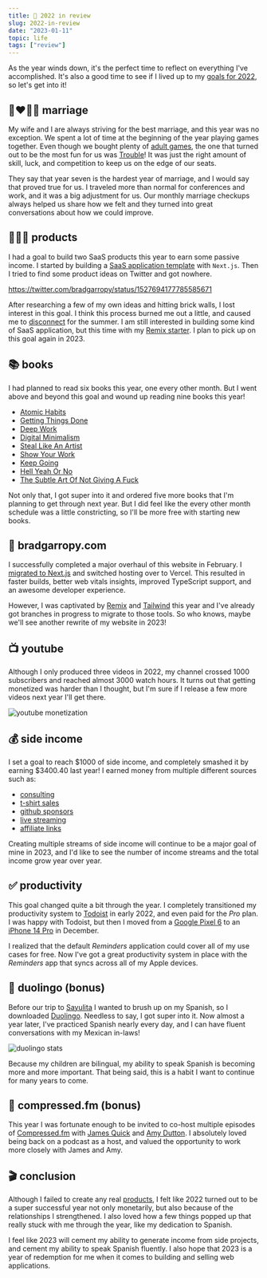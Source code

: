 ```yaml
---
title: 📅 2022 in review
slug: 2022-in-review
date: "2023-01-11"
topic: life
tags: ["review"]
---
```


As the year winds down, it's the perfect time to reflect on everything I've accomplished. It's also a good time to see if I lived up to my [goals for 2022][2022], so let's get into it!

## 👩‍❤️‍💋‍👨 marriage

My wife and I are always striving for the best marriage, and this year was no exception. We spent a lot of time at the beginning of the year playing games together. Even though we bought plenty of [adult games][exploding-kittens], the one that turned out to be the most fun for us was [Trouble][trouble]! It was just the right amount of skill, luck, and competition to keep us on the edge of our seats.

They say that year seven is the hardest year of marriage, and I would say that proved true for us. I traveled more than normal for conferences and work, and it was a big adjustment for us. Our monthly marriage checkups always helped us share how we felt and they turned into great conversations about how we could improve.

## 👨🏼‍💻 products

I had a goal to build two SaaS products this year to earn some passive income. I started by building a [SaaS application template][next-saas] with `Next.js`. Then I tried to find some product ideas on Twitter and got nowhere.

https://twitter.com/bradgarropy/status/1527694177785585671

After researching a few of my own ideas and hitting brick walls, I lost interest in this goal. I think this process burned me out a little, and caused me to [disconnect][disconnecting] for the summer. I am still interested in building some kind of SaaS application, but this time with my [Remix starter][remix-app]. I plan to pick up on this goal again in 2023.

## 📚 books

I had planned to read six books this year, one every other month. But I went above and beyond this goal and wound up reading nine books this year!

-   [Atomic Habits][atomic-habits]
-   [Getting Things Done][getting-things-done]
-   [Deep Work][deep-work]
-   [Digital Minimalism][digital-minimalism]
-   [Steal Like An Artist][steal-like-an-artist]
-   [Show Your Work][show-your-work]
-   [Keep Going][keep-going]
-   [Hell Yeah Or No][hell-yeah-or-no]
-   [The Subtle Art Of Not Giving A Fuck][not-giving-a-fuck]

Not only that, I got super into it and ordered five more books that I'm planning to get through next year. But I did feel like the every other month schedule was a little constricting, so I'll be more free with starting new books.

## 🏡 bradgarropy.com

I successfully completed a major overhaul of this website in February. I [migrated to Next.js][migrating-to-nextjs] and switched hosting over to Vercel. This resulted in faster builds, better web vitals insights, improved TypeScript support, and an awesome developer experience.

However, I was captivated by [Remix][remix] and [Tailwind][tailwind] this year and I've already got branches in progress to migrate to those tools. So who knows, maybe we'll see another rewrite of my website in 2023!

## 📺 youtube

Although I only produced three videos in 2022, my channel crossed 1000 subscribers and reached almost 3000 watch hours. It turns out that getting monetized was harder than I thought, but I'm sure if I release a few more videos next year I'll get there.

![youtube monetization][youtube-monetization]

## 💰 side income

I set a goal to reach $1000 of side income, and completely smashed it by earning $3400.40 last year! I earned money from multiple different sources such as:

-   [consulting][hire-me]
-   [t-shirt sales][cotton-bureau]
-   [github sponsors][github-sponsors]
-   [live streaming][twitch]
-   [affiliate links][level-up-tutorials]

Creating multiple streams of side income will continue to be a major goal of mine in 2023, and I'd like to see the number of income streams and the total income grow year over year.

## ✅ productivity

This goal changed quite a bit through the year. I completely transitioned my productivity system to [Todoist][todoist] in early 2022, and even paid for the _Pro_ plan. I was happy with Todoist, but then I moved from a [Google Pixel 6][pixel] to an [iPhone 14 Pro][iphone] in December.

I realized that the default _Reminders_ application could cover all of my use cases for free. Now I've got a great productivity system in place with the _Reminders_ app that syncs across all of my Apple devices.

## 🦉 duolingo (bonus)

Before our trip to [Sayulita][sayulita] I wanted to brush up on my Spanish, so I downloaded [Duolingo][duolingo]. Needless to say, I got super into it. Now almost a year later, I've practiced Spanish nearly every day, and I can have fluent conversations with my Mexican in-laws!

![duolingo stats][duolingo-stats]

Because my children are bilingual, my ability to speak Spanish is becoming more and more important. That being said, this is a habit I want to continue for many years to come.

## 🎤 compressed.fm (bonus)

This year I was fortunate enough to be invited to co-host multiple episodes of [Compressed.fm][compressedfm] with [James Quick][james-quick] and [Amy Dutton][amy-dutton]. I absolutely loved being back on a podcast as a host, and valued the opportunity to work more closely with James and Amy.

## 🎬 conclusion

Although I failed to create any real [products][products], I felt like 2022 turned out to be a super successful year not only monetarily, but also because of the relationships I strengthened. I also loved how a few things popped up that really stuck with me through the year, like my dedication to Spanish.

I feel like 2023 will cement my ability to generate income from side projects, and cement my ability to speak Spanish fluently. I also hope that 2023 is a year of redemption for me when it comes to building and selling web applications.

[2022]: https://bradgarropy.com/blog/goals-for-2022
[exploding-kittens]: https://www.amazon.com/Exploding-Kittens-LLC-EKG-ORG1-1-Card/dp/B010TQY7A8?tag=bradgarropy00-20
[trouble]: https://www.amazon.com/Trouble-Shield-Players-Amazon-Exclusive/dp/B08CZXWKPX?tag=bradgarropy00-20
[next-saas]: https://github.com/bradgarropy/next-saas
[disconnecting]: https://bradgarropy.com/blog/disconnecting
[remix-app]: https://github.com/bradgarropy/remix-app
[atomic-habits]: https://www.amazon.com/Atomic-Habits-Proven-Build-Break/dp/0735211299?tag=bradgarropy00-20
[getting-things-done]: https://www.amazon.com/Getting-Things-Done-Stress-free-Productivity/dp/0349408947?tag=bradgarropy00-20
[deep-work]: https://www.amazon.com/Deep-Work-Focused-Success-Distracted/dp/1455586692?tag=bradgarropy00-20
[digital-minimalism]: https://www.amazon.com/Digital-Minimalism-Choosing-Focused-Noisy/dp/0525536515?tag=bradgarropy00-20
[steal-like-an-artist]: https://www.amazon.com/Steal-Like-Artist-Things-Creative/dp/0761169253?tag=bradgarropy00-20
[show-your-work]: https://www.amazon.com/Show-Your-Work-Austin-Kleon/dp/076117897X?tag=bradgarropy00-20
[keep-going]: https://www.amazon.com/Keep-Going-Ways-Creative-Times/dp/1523506644?tag=bradgarropy00-20
[hell-yeah-or-no]: https://sive.rs/n
[not-giving-a-fuck]: https://www.amazon.com/Subtle-Art-Not-Giving-Counterintuitive/dp/0062457713?tag=bradgarropy00-20
[migrating-to-nextjs]: https://bradgarropy.com/blog/migrating-to-nextjs
[remix]: https://remix.run
[tailwind]: https://tailwindcss.com
[youtube-monetization]: https://res.cloudinary.com/bradgarropy/image/upload/bradgarropy.com/posts/youtube-monetization.png
[hire-me]: https://bradgarropy.com/hire-me
[cotton-bureau]: https://cottonbureau.com/people/brad-garropy
[github-sponsors]: https://github.com/sponsors/bradgarropy
[twitch]: https://www.twitch.tv/bradgarropy
[level-up-tutorials]: https://www.leveluptutorials.com/?ref=bradgarropy
[todoist]: https://todoist.com
[pixel]: https://store.google.com/product/pixel_6a
[iphone]: https://www.apple.com/iphone-14-pro
[duolingo-stats]: https://res.cloudinary.com/bradgarropy/image/upload/bradgarropy.com/posts/duolingo-stats.png
[james-quick]: https://twitter.com/jamesqquick
[amy-dutton]: https://twitter.com/selfteachme
[compressedfm]: https://www.compressed.fm
[sayulita]: https://bradgarropy.com/blog/disconnecting#trips
[duolingo]: https://www.duolingo.com
[products]: #products
